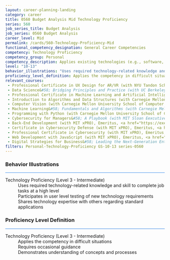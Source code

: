 ```yaml
---
layout: career-planning-landing
category: career
title: 0560 Budget Analysis Mid Technology Proficiency
series: 560
job_series_title: Budget Analysis
job_series: 0560 Budget Analysis
career_level: Mid
permalink: /cards/560-Technology-Proficiency-Mid
functional_competency_designation: General Career Competencies
competency: Technology Proficiency
competency_group: Personal
competency_description: Applies existing technologies (e.g., software, applications, online systems and databases), within IT governance and rules, to meet organizational requirements. Shares technology knowledge with others in the organization. Identifies potential opportunities for the use of new or emerging technologies to improve business processes.
level: "10-13"
behavior_illustrations: "Uses required technology-related knowledge and skill to complete job tasks at a high level ? Participates in user level testing of new technology requirements ? Shares technology expertise with others regarding standard applications "
proficiency_level_definition: Applies the competency in difficult situations ? Requires occasional guidance ? Demonstrates understanding of concepts and processes
relevant_courses: 
 - Professional Certificate in UX Design for AR/VR (with NYU Tandon School of Engineering), Emeritus, <a href="https://em.online.engineering.nyu.edu/professional-certificate-ar-vr/enterprise/?b2c_form=true&utm_campaign=gsa&utm_source=b2b">https://em.online.engineering.nyu.edu/professional-certificate-ar-vr/enterprise/?b2c_form=true&utm_campaign=gsa&utm_source=b2b</a>
 - Data Science&#58; Bridging Principles and Practice (with UC Berkeley Executive Education), Emeritus, <a href="https://em-executive.berkeley.edu/data-science/enterprise/?b2c_form=true&utm_campaign=gsa&utm_source=b2b">https://em-executive.berkeley.edu/data-science/enterprise/?b2c_form=true&utm_campaign=gsa&utm_source=b2b</a>
 - Professional Certificate in Machine Learning and Artificial Intelligence (with Imperial College Business School Executive Education), Emeritus, <a href="https://execed-online.imperial.ac.uk/professional-certificate-ml-ai/enterprise/?b2c_form=true&utm_campaign=gsa&utm_source=b2b">https://execed-online.imperial.ac.uk/professional-certificate-ml-ai/enterprise/?b2c_form=true&utm_campaign=gsa&utm_source=b2b</a>
 - Introduction to Algorithms and Data Structures (with Carnegie Mellon University School of Computer Science), Emeritus, <a href="https://execonline.cs.cmu.edu/algorithms-data-structures/enterprise/?b2c_form=true&utm_campaign=gsa&utm_source=b2b">https://execonline.cs.cmu.edu/algorithms-data-structures/enterprise/?b2c_form=true&utm_campaign=gsa&utm_source=b2b</a>
 - Computer Vision (with Carnegie Mellon University School of Computer Science), Emeritus, <a href="https://execonline.cs.cmu.edu/computer-vision/enterprise/?b2c_form=true&utm_campaign=gsa&utm_source=b2b">https://execonline.cs.cmu.edu/computer-vision/enterprise/?b2c_form=true&utm_campaign=gsa&utm_source=b2b</a>
 - Machine Learning&#58; Fundamentals and Algorithms (with Carnegie Mellon University School of Computer Science), Emeritus, <a href="https://execonline.cs.cmu.edu/machine-learning/enterprise/?b2c_form=true&utm_campaign=gsa&utm_source=b2b">https://execonline.cs.cmu.edu/machine-learning/enterprise/?b2c_form=true&utm_campaign=gsa&utm_source=b2b</a>
 - Programming with Python (with Carnegie Mellon University School of Computer Science), Emeritus, <a href="https://execonline.cs.cmu.edu/programming-python/enterprise/?b2c_form=true&utm_campaign=gsa&utm_source=b2b">https://execonline.cs.cmu.edu/programming-python/enterprise/?b2c_form=true&utm_campaign=gsa&utm_source=b2b</a>
 - Cybersecurity for Managers&#58; A Playbook (with MIT Sloan Eexcutive Education), Emeritus, <a href="https://executive-ed.mit.edu/cybersecurity/index/enterprise/?b2c_form=true&utm_campaign=gsa&utm_source=b2b">https://executive-ed.mit.edu/cybersecurity/index/enterprise/?b2c_form=true&utm_campaign=gsa&utm_source=b2b</a>
 - Back-End Development (with MIT xPRO), Emeritus, <a href="https://executive-ed.xpro.mit.edu/back-end-development/enterprise/?b2c_form=true&utm_campaign=gsa&utm_source=b2b">https://executive-ed.xpro.mit.edu/back-end-development/enterprise/?b2c_form=true&utm_campaign=gsa&utm_source=b2b</a>
 - Certificate in Cybersecurity Defense (with MIT xPRO), Emeritus, <a href="https://executive-ed.xpro.mit.edu/certificate-cybersecurity-defense/enterprise/?b2c_form=true&utm_campaign=gsa&utm_source=b2b">https://executive-ed.xpro.mit.edu/certificate-cybersecurity-defense/enterprise/?b2c_form=true&utm_campaign=gsa&utm_source=b2b</a>
 - Professional Certificate in Cybersecurity (with MIT xPRO), Emeritus, <a href="https://executive-ed.xpro.mit.edu/professional-certificate-cybersecurity/enterprise/?b2c_form=true&utm_campaign=gsa&utm_source=b2b">https://executive-ed.xpro.mit.edu/professional-certificate-cybersecurity/enterprise/?b2c_form=true&utm_campaign=gsa&utm_source=b2b</a>
 - Web Development with JavaScript (with MIT xPRO), Emeritus, <a href="https://executive-ed.xpro.mit.edu/web-development-javascript/enterprise/?b2c_form=true&utm_campaign=gsa&utm_source=b2b">https://executive-ed.xpro.mit.edu/web-development-javascript/enterprise/?b2c_form=true&utm_campaign=gsa&utm_source=b2b</a>
 - Digital Strategies for Business&#58; Leading the Next-Generation Enterprise (with Columbia Business School Executive Education), Emeritus, <a href="https://online1.gsb.columbia.edu/digital-strategies/enterprise/?b2c_form=true&utm_campaign=gsa&utm_source=b2b">https://online1.gsb.columbia.edu/digital-strategies/enterprise/?b2c_form=true&utm_campaign=gsa&utm_source=b2b</a>
filters: Personal-Technology-Proficiency GS-10-13 series-0560
---
```


<div class="desktop:grid-col-6 margin-y-3">
  <div class="border-top-2 bg-white padding-3 shadow-5 height-full members-hover border-1px button-border border-top-blue radius-lg card-text-color">
    <h3>Behavior Illustrations</h3>
    <hr style="background-color: #2680EB !important;"/>
    <dl class="text-base card-content-color"><dt>Technology Proficiency (Level 3 - Intermediate)</dt><dd>Uses required technology-related knowledge and skill to complete job tasks at a high level </dd><dd> Participates in user level testing of new technology requirements </dd><dd> Shares technology expertise with others regarding standard applications </dd></dl>
  </div>
</div>
<div class="desktop:grid-col-6 margin-y-3">
  <div class="border-top-2 bg-white padding-3 shadow-5 height-full members-hover border-1px button-border border-top-blue radius-lg card-text-color">
    <h3>Proficiency Level Definition</h3>
     <hr style="background-color: #1b75e0 !important;"/>
    <dl class="text-base card-content-color"><dt>Technology Proficiency (Level 3 - Intermediate)</dt><dd>Applies the competency in difficult situations </dd><dd> Requires occasional guidance </dd><dd> Demonstrates understanding of concepts and processes</dd></dl>
  </div>
</div>
